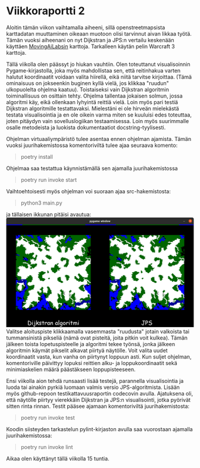 # Viikkoraportti 2
Aloitin tämän viikon vaihtamalla aiheeni, sillä openstreetmapsista karttadatan muuttaminen oikeaan muotoon olisi tarvinnut aivan likkaa työtä. Tämän vuoksi aiheenani on nyt Dijkstran ja JPS:n vertailu keskenään käyttäen [MovingAiLabsin](https://www.movingai.com/benchmarks/) karttoja. Tarkalleen käytän pelin Warcraft 3 karttoja.

Tällä viikolla olen päässyt jo hiukan vauhtiin. Olen toteuttanut visualisoinnin Pygame-kirjastolla, joka myös mahdollistaa sen, että reitinhakua varten halutut koordinaatit voidaan valita hiirellä, eikä niitä tarvitse kirjoittaa. (Tämä ominaisuus on jokseenkin buginen kyllä vielä, jos klikkaa "ruudun" ulkopuolelta ohjelma kaatuu). Toistaiseksi vain Dijkstran algoritmin toiminallisuus on osittain tehty. Ohjelma tallentaa jokaisen solmun, jossa algoritmi käy, eikä ollenkaan lyhyintä reittiä vielä. Loin myös pari testiä Dijkstran algoritmille testattavaksi. Mielestäni ei ole hirveän mielekästä testata visualisointia ja en ole oikein varma miten se kuuluisi edes toteuttaa, joten pitäydyn vain sovelluslogiikan testaamisessa. Loin myös suurimmalle osalle metodeista ja luokista dokumentaatiot docstring-tyylisesti.

Ohjelman virtuaaliympäristö tulee asentaa ennen ohjelman ajamista. Tämän vuoksi juurihakemistossa komentoriviltä tulee ajaa seuraava komento:

> poetry install

Ohjelmaa saa testattua käynnistämällä sen ajamalla juurihakemistossa

> poetry run invoke start

Vaihtoehtoisesti myös ohjelman voi suoraan ajaa src-hakemistosta:

> python3 main.py

ja tällaisen ikkunan pitäisi avautua:
![Sovellusikkuna](/documentation/ikkuna.png)
Valitse aloituspiste klikkaamalla vasemmasta "ruudusta" jotain valkoista tai tummansinistä pikseliä (nämä ovat pisteitä, joita pitkin voit kulkea). Tämän jälkeen toista lopetuspisteelle ja algoritmi tekee työnsä, jonka jälkeen algoritmin käymät pikselit alkavat piirtyä näytölle. Voit valita uudet koordinaatit vasta, kun vanha on piirtynyt loppuun asti. Kun suljet ohjelman, komentoriville päivittyy lopuksi reittien alku- ja loppukoordinaatit sekä minimiaskelien määrä päästäkseen loppupisteeseen.

Ensi viikolla aion tehdä runsaasti lisää testejä, parannella visualisointia ja luoda tai ainakin pyrkiä luomaan valmis versio JPS-algoritmista. Lisään myös github-repoon testikattavuusraportin codecovin avulla.
Ajatuksena oli, että näytölle piirtyy vierekkäin Dijkstran ja JPS:n visualisointi, jotka pyörivät sitten rinta rinnan. Testit pääsee ajamaan komentoriviltä juurihakemistosta:

> poetry run invoke test

Koodin siisteyden tarkastelun pylint-kirjaston avulla saa vuorostaan ajamalla juurihakemistossa:

> poetry run invoke lint

Aikaa olen käyttänyt tällä viikolla 15 tuntia.